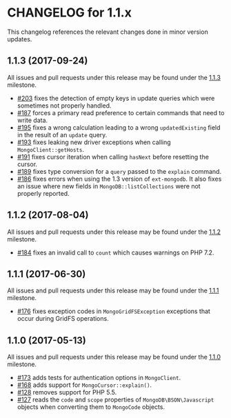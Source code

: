 CHANGELOG for 1.1.x
===================

This changelog references the relevant changes done in minor version updates.

1.1.3 (2017-09-24)
------------------

All issues and pull requests under this release may be found under the
[1.1.3](https://github.com/alcaeus/mongo-php-adapter/issues?q=milestone%3A1.1.3)
milestone.

 * [#203](https://github.com/alcaeus/mongo-php-adapter/pull/203) fixes the
 detection of empty keys in update queries which were sometimes not properly
 handled.
 * [#187](https://github.com/alcaeus/mongo-php-adapter/pull/187) forces a
 primary read preference to certain commands that need to write data.
 * [#195](https://github.com/alcaeus/mongo-php-adapter/pull/195) fixes a wrong
 calculation leading to a wrong `updatedExisting` field in the result of an
 `update` query.
 * [#193](https://github.com/alcaeus/mongo-php-adapter/pull/193) fixes leaking
 new driver exceptions when calling `MongoClient::getHosts`. 
 * [#191](https://github.com/alcaeus/mongo-php-adapter/pull/191) fixes cursor
 iteration when calling `hasNext` before resetting the cursor.
 * [#189](https://github.com/alcaeus/mongo-php-adapter/pull/189) fixes type
 conversion for a `query` passed to the `explain` command. 
 * [#186](https://github.com/alcaeus/mongo-php-adapter/pull/186) fixes errors when
 using the 1.3 version of `ext-mongodb`. It also fixes an issue where new fields
 in `MongoDB::listCollections` were not properly reported.

1.1.2 (2017-08-04)
------------------

All issues and pull requests under this release may be found under the
[1.1.2](https://github.com/alcaeus/mongo-php-adapter/issues?q=milestone%3A1.1.2)
milestone.

 * [#184](https://github.com/alcaeus/mongo-php-adapter/pull/184) fixes an invalid
 call to `count` which causes warnings on PHP 7.2.

1.1.1 (2017-06-30)
------------------

All issues and pull requests under this release may be found under the
[1.1.1](https://github.com/alcaeus/mongo-php-adapter/issues?q=milestone%3A1.1.1)
milestone.

 * [#176](https://github.com/alcaeus/mongo-php-adapter/pull/176) fixes exception
 codes in `MongoGridFSException` exceptions that occur during GridFS operations.

1.1.0 (2017-05-13)
------------------

All issues and pull requests under this release may be found under the
[1.1.0](https://github.com/alcaeus/mongo-php-adapter/issues?q=milestone%3A1.1.0)
milestone.

 * [#173](https://github.com/alcaeus/mongo-php-adapter/pull/173) adds tests for
 authentication options in `MongoClient`.
 * [#168](https://github.com/alcaeus/mongo-php-adapter/pull/168) adds support for
 `MongoCursor::explain()`.
 * [#128](https://github.com/alcaeus/mongo-php-adapter/pull/128) removes support
 for PHP 5.5.
 * [#127](https://github.com/alcaeus/mongo-php-adapter/pull/127) reads the `code`
 and `scope` properties of `MongoDB\BSON\Javascript` objects when converting them
 to `MongoCode` objects.
